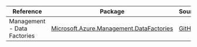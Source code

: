 | Reference | Package | Source |
|---|---|---|
|Management - Data Factories|[Microsoft.Azure.Management.DataFactories](https://www.nuget.org/packages/Microsoft.Azure.Management.DataFactories)|[GitHub](https://github.com/Azure/azure-sdk-for-net/blob/main/)|
